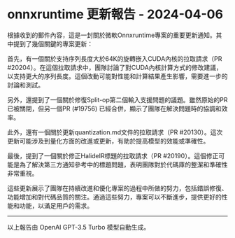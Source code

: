 # onnxruntime 更新報告 - 2024-04-06

根據收到的郵件內容，這是一封關於微軟Onnxruntime專案的重要更新通知。其中提到了幾個關鍵的專案更新：



首先，有一個關於支持序列長度大於64K的旋轉嵌入CUDA內核的拉取請求（PR #20204）。在這個拉取請求中，團隊討論了對CUDA內核計算方式的修改建議，以支持更大的序列長度。這個改動可能對性能和計算結果產生影響，需要進一步的討論和測試。



另外，還提到了一個關於修復Split-op第二個輸入支援問題的議題。雖然原始的PR已被關閉，但另一個PR (#19756) 已經合併，顯示了團隊在解決問題時的協調和效率。



此外，還有一個關於更新quantization.md文件的拉取請求（PR #20130）。這次更新可能涉及到量化方面的改進或更新，有助於提高模型的效能或準確性。



最後，提到了一個關於修正HalideIR標題的拉取請求（PR #20190）。這個修正可能是為了解決第三方通知參考中的標題問題，表明團隊對於代碼庫的整潔和準確性非常重視。



這些更新展示了團隊在持續改進和優化專案的過程中所做的努力，包括錯誤修復、功能增加和對代碼品質的關注。通過這些努力，專案可以不斷進步，提供更好的性能和功能，以滿足用戶的需求。



---



以上報告由 OpenAI GPT-3.5 Turbo 模型自動生成。